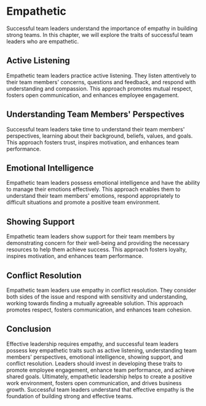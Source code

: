 # Empathetic

Successful team leaders understand the importance of empathy in building strong teams. In this chapter, we will explore the traits of successful team leaders who are empathetic.

## Active Listening

Empathetic team leaders practice active listening. They listen attentively to their team members' concerns, questions and feedback, and respond with understanding and compassion. This approach promotes mutual respect, fosters open communication, and enhances employee engagement.

## Understanding Team Members' Perspectives

Successful team leaders take time to understand their team members' perspectives, learning about their background, beliefs, values, and goals. This approach fosters trust, inspires motivation, and enhances team performance.

## Emotional Intelligence

Empathetic team leaders possess emotional intelligence and have the ability to manage their emotions effectively. This approach enables them to understand their team members' emotions, respond appropriately to difficult situations and promote a positive team environment.

## Showing Support

Empathetic team leaders show support for their team members by demonstrating concern for their well-being and providing the necessary resources to help them achieve success. This approach fosters loyalty, inspires motivation, and enhances team performance.

## Conflict Resolution

Empathetic team leaders use empathy in conflict resolution. They consider both sides of the issue and respond with sensitivity and understanding, working towards finding a mutually agreeable solution. This approach promotes respect, fosters communication, and enhances team cohesion.

## Conclusion

Effective leadership requires empathy, and successful team leaders possess key empathetic traits such as active listening, understanding team members' perspectives, emotional intelligence, showing support, and conflict resolution. Leaders should invest in developing these traits to promote employee engagement, enhance team performance, and achieve shared goals. Ultimately, empathetic leadership helps to create a positive work environment, fosters open communication, and drives business growth. Successful team leaders understand that effective empathy is the foundation of building strong and effective teams.
